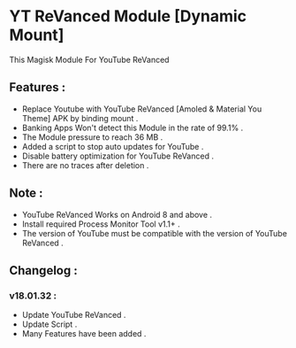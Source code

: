 # YT ReVanced Module [Dynamic Mount]
This Magisk Module For YouTube ReVanced

## Features :
- Replace Youtube with YouTube ReVanced [Amoled & Material You Theme] APK by binding mount .
- Banking Apps Won't detect this Module in the rate of 99.1% .
- The Module pressure to reach 36 MB .
- Added a script to stop auto updates for YouTube .
- Disable battery optimization for YouTube ReVanced .
- There are no traces after deletion .

## Note :
- YouTube ReVanced Works on Android 8 and above .
- Install required Process Monitor Tool v1.1+ .
- The version of YouTube must be compatible with the version of YouTube ReVanced .

## Changelog :
### v18.01.32 :
- Update YouTube ReVanced .
- Update Script .
- Many Features have been added .
